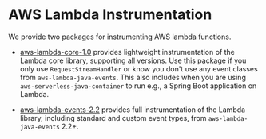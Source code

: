 # AWS Lambda Instrumentation

We provide two packages for instrumenting AWS lambda functions.

- [aws-lambda-core-1.0](./aws-lambda-core-1.0/library) provides lightweight instrumentation of the Lambda core library, supporting
all versions. Use this package if you only use `RequestStreamHandler` or know you don't use any event classes from
`aws-lambda-java-events`. This also includes when you are using `aws-serverless-java-container` to run e.g., a
Spring Boot application on Lambda.

- [aws-lambda-events-2.2](./aws-lambda-events-2.2/library) provides full instrumentation of the Lambda library, including standard
and custom event types, from `aws-lambda-java-events` 2.2+.
